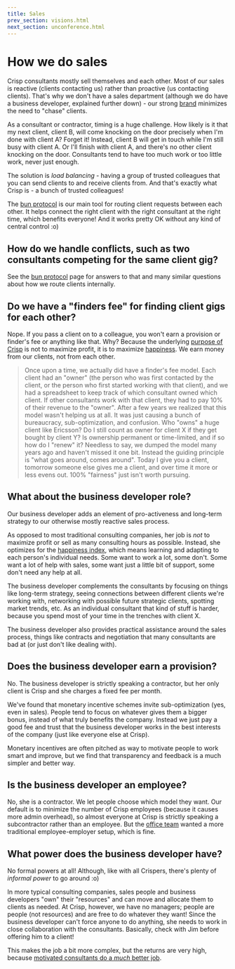 ```yaml
---
title: Sales
prev_section: visions.html
next_section: unconference.html
---
```


How we do sales
===============

Crisp consultants mostly sell themselves and each other. Most of our sales is reactive (clients contacting us) rather than proactive (us contacting clients). That's why we don't have a sales department (although we do have a business developer, explained further down) - our strong [brand](brand-building.html) minimizes the need to "chase" clients.

As a consultant or contractor, timing is a huge challenge. How likely is it that my next client, client B, will come knocking on the door precisely when I'm done with client A? Forget it! Instead, client B will get in touch while I'm still busy with client A. Or I'll finish with client A, and there's no other client knocking on the door. Consultants tend to have too much work or too little work, never just enough.

The solution is *load balancing* - having a group of trusted colleagues that you can send clients to and receive clients from. And that's exactly what Crisp is - a bunch of trusted colleagues!

The [bun protocol](bun-protocol.html) is our main tool for routing client requests between each other. It helps connect the right client with the right consultant at the right time, which benefits everyone! And it works pretty OK without any kind of central control :o)

How do we handle conflicts, such as two consultants competing for the same client gig?
--------------------------------------------------------------------------------------

See the [bun protocol](bun-protocol.html) page for answers to that and many similar questions about how we route clients internally.

Do we have a "finders fee" for finding client gigs for each other?
------------------------------------------------------------------

Nope. If you pass a client on to a colleague, you won't earn a provision or finder's fee or anything like that. Why? Because the underlying [purpose of Crisp](what-is-crisp.html) is not to maximize profit, it is to maximize [happiness](happiness-index.html). We earn money from our clients, not from each other.

> Once upon a time, we actually did have a finder's fee model. Each client had an "owner" (the person who was first contacted by the client, or the person who first started working with that client), and we had a spreadsheet to keep track of which consultant owned which client. If other consultants work with that client, they had to pay 10% of their revenue to the "owner". After a few years we realized that this model wasn't helping us at all. It was just causing a bunch of bureaucracy, sub-optimization, and confusion. Who "owns" a huge client like Ericsson? Do I still count as owner for client X if they get bought by client Y? Is ownership permanent or time-limited, and if so how do I "renew" it? Needless to say, we dumped the model many years ago and haven't missed it one bit. Instead the guiding principle is "what goes around, comes around". Today I give you a client, tomorrow someone else gives me a client, and over time it more or less evens out. 100% "fairness" just isn't worth pursuing.

What about the business developer role?
---------------------------------------

Our business developer adds an element of pro-activeness and long-term strategy to our otherwise mostly reactive sales process.

As opposed to most traditional consulting companies, her job is *not* to maximize profit or sell as many consulting hours as possible. Instead, she optimizes for the [happiness index](happiness-index.html), which means learning and adapting to each person's individual needs. Some want to work a lot, some don't. Some want a lot of help with sales, some want just a little bit of support, some don't need any help at all.

The business developer complements the consultants by focusing on things like long-term strategy, seeing connections between different clients we're working with, networking with possible future strategic clients, spotting market trends, etc. As an individual consultant that kind of stuff is harder, because you spend most of your time in the trenches with client X.

The business developer also provides practical assistance around the sales process, things like contracts and negotiation that many consultants are bad at (or just don't like dealing with).

Does the business developer earn a provision?
---------------------------------------------

No. The business developer is strictly speaking a contractor, but her only client is Crisp and she charges a fixed fee per month.

We've found that monetary incentive schemes invite sub-optimization (yes, even in sales). People tend to focus on whatever gives them a bigger bonus, instead of what truly benefits the company. Instead we just pay a good fee and trust that the business developer works in the best interests of the company (just like everyone else at Crisp).

Monetary incentives are often pitched as way to motivate people to work smart and improve, but we find that transparency and feedback is a much simpler and better way.

Is the business developer an employee?
--------------------------------------

No, she is a contractor. We let people choose which model they want. Our default is to minimize the number of Crisp employees (because it causes more admin overhead), so almost everyone at Crisp is strictly speaking a subcontractor rather than an employee. But the [office team](office-team.html) wanted a more traditional employee-employer setup, which is fine.

What power does the business developer have?
--------------------------------------------

No formal powers at all! Although, like with all Crispers, there's plenty of *informal power* to go around :o)

In more typical consulting companies, sales people and business developers "own" their "resources" and can move and allocate them to clients as needed. At Crisp, however, we have no managers; people are people (not resources) and are free to do whatever they want! Since the business developer can't force anyone to do anything, she needs to work in close collaboration with the consultants. Basically, check with Jim before offering him to a client!

This makes the job a bit more complex, but the returns are very high, because [motivated consultants do a *much* better job](why-this-works.html).
